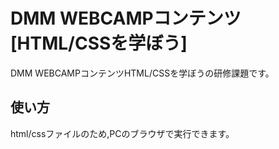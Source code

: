 # DMM WEBCAMPコンテンツ[HTML/CSSを学ぼう]
DMM WEBCAMPコンテンツHTML/CSSを学ぼうの研修課題です。
## 使い方
html/cssファイルのため,PCのブラウザで実行できます。
